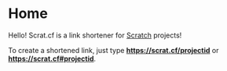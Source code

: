 # Home

Hello! Scrat.cf is a link shortener for [Scratch](https://scratch.mit.edu) projects!

To create a shortened link, just type **https://scrat.cf/projectid** or **https://scrat.cf#projectid**.

<script>
  if (!isNaN(Number(location.hash.slice(1))) {
    location.href = `https://scratch.mit.edu/projects/${location.hash.slice(1)}`;
  }
</script>
